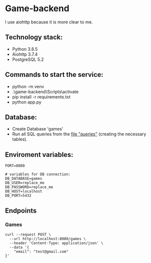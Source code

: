 # Game-backend

I use aiohttp because it is more clear to me.

## Technology stack:
- Python 3.8.5
- Aiohttp 3.7.4
- PostgreSQL 5.2

## Сommands to start the service:
- python -m venv
- .\game-backend\Scripts\activate
- pip install -r requirements.txt
- python app.py

## Database:
- Create Database 'games'
- Run all SQL queries from the [file "queries"](https://github.com/uzhegovaelena/game-backend/blob/master/db/queries.sql) (creating the necessary tables).

## Enviroment variables: 
```
PORT=8080

# variables for DB connection:
DB_DATABASE=games
DB_USER=replace_me
DB_PASSWORD=replace_me
DB_HOST=localhost
DB_PORT=5432
```

## Endpoints

### Games
```
curl --request POST \
  --url http://localhost:8080/games \
  --header 'Content-Type: application/json' \
  --data '{
    "email": "test@gmail.com"
}'
```
